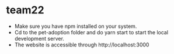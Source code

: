 # team22

- Make sure you have npm installed on your system. 
- Cd to the pet-adoption folder and do yarn start to start the local development server.
- The website is accessible through http://localhost:3000